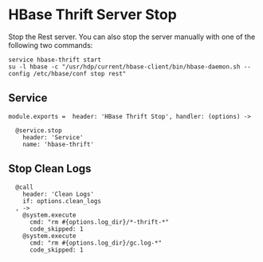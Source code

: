 
# HBase Thrift Server Stop

Stop the Rest server. You can also stop the server manually with one of
the following two commands:

```
service hbase-thrift start
su -l hbase -c "/usr/hdp/current/hbase-client/bin/hbase-daemon.sh --config /etc/hbase/conf stop rest"
```

## Service

    module.exports =  header: 'HBase Thrift Stop', handler: (options) ->

      @service.stop
        header: 'Service'
        name: 'hbase-thrift'

## Stop Clean Logs

      @call
        header: 'Clean Logs'
        if: options.clean_logs
      , ->
        @system.execute
          cmd: "rm #{options.log_dir}/*-thrift-*"
          code_skipped: 1
        @system.execute
          cmd: "rm #{options.log_dir}/gc.log-*"
          code_skipped: 1
